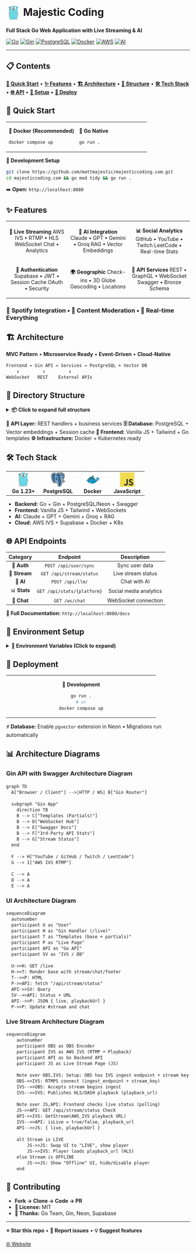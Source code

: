 

# <img src="https://raw.githubusercontent.com/devicons/devicon/master/icons/go/go-original.svg" width="40" height="40" style="vertical-align: middle;"> Majestic Coding

**Full Stack Go Web Application with Live Streaming & AI**

[![Go](https://img.shields.io/badge/Go-1.23.6+-00ADD8?style=flat-square&logo=go&logoColor=white)](https://golang.org/)
[![Gin](https://img.shields.io/badge/Gin-Web%20Framework-00ADD8?style=flat-square&logo=gin&logoColor=white)](https://gin-gonic.com/)
[![PostgreSQL](https://img.shields.io/badge/PostgreSQL-Neon-316192?style=flat-square&logo=postgresql&logoColor=white)](https://neon.tech/)
[![Docker](https://img.shields.io/badge/Docker-Containerized-2496ED?style=flat-square&logo=docker&logoColor=white)](https://docker.com/)
[![AWS](https://img.shields.io/badge/AWS-IVS%20Streaming-FF9900?style=flat-square&logo=amazon-aws&logoColor=white)](https://aws.amazon.com/ivs/)
[![AI](https://img.shields.io/badge/AI-Multi%20Provider-FF6B6B?style=flat-square&logo=openai&logoColor=white)](#ai-integration)

---

## 📋 Contents

**[🚀 Quick Start](#-quick-start)** • **[✨ Features](#-features)** • **[🏗️ Architecture](#️-architecture)** • **[📁 Structure](#-directory-structure)** • **[🛠️ Tech Stack](#️-tech-stack)** • **[🌐 API](#-api-endpoints)** • **[🔧 Setup](#-environment-setup)** • **[🐳 Deploy](#-deployment)**

## 🚀 Quick Start

<table>
<tr>
<td width="50%">

**🐳 Docker (Recommended)**
```bash
docker compose up
```

</td>
<td width="50%">

**🐹 Go Native**
```bash
go run .
```

</td>
</tr>
</table>

**🔧 Development Setup**
```bash
git clone https://github.com/mattmajestic/majesticcoding.com.git
cd majesticcoding.com && go mod tidy && go run .
```

➡️ **Open:** `http://localhost:8080`

## ✨ Features

<table>
<tr>
<td align="center" width="33%">

**🎥 Live Streaming**
AWS IVS • RTMP • HLS
WebSocket Chat • Analytics

</td>
<td align="center" width="33%">

**🤖 AI Integration**
Claude • GPT • Gemini • Groq
RAG • Vector Embeddings

</td>
<td align="center" width="33%">

**📊 Social Analytics**
GitHub • YouTube • Twitch
LeetCode • Real-time Stats

</td>
</tr>
<tr>
<td align="center">

**🔐 Authentication**
Supabase • JWT • Session Cache
OAuth • Security

</td>
<td align="center">

**🌍 Geographic**
Check-ins • 3D Globe
Geocoding • Locations

</td>
<td align="center">

**📡 API Services**
REST • GraphQL • WebSocket
Swagger • Bronze Schema

</td>
</tr>
</table>

### 🎵 **Spotify Integration** • 🔧 **Content Moderation** • 🚀 **Real-time Everything**

## 🏗️ Architecture

**MVC Pattern** • **Microservice Ready** • **Event-Driven** • **Cloud-Native**

```
Frontend ↔ Gin API ↔ Services ↔ PostgreSQL + Vector DB
    ↕         ↕         ↕
WebSocket   REST    External APIs
```

## 📁 Directory Structure

<details>
<summary><b>📦 Click to expand full structure</b></summary>

```bash
majesticcoding.com/
├── 📦 api/                 # Backend API Layer
│   ├── handlers/           # HTTP controllers
│   ├── services/           # Business logic + integrations
│   ├── models/             # Data structures
│   └── middleware/         # Auth, CORS, etc.
├── 📦 db/                  # Database Layer
│   ├── *.go               # Queries, connections, schemas
│   └── migrations/         # Schema changes
├── 📦 static/              # Frontend Assets
│   ├── components/         # JS modules
│   ├── styles/            # Tailwind CSS
│   └── img/               # Static assets
├── 📦 templates/           # HTML Templates
├── 📄 main.go             # Entry point
├── 📄 docker-compose.yml  # Container orchestration
└── 📄 k8s-go.yaml         # Kubernetes deployment
```

</details>

**🏢 API Layer:** REST handlers + business services
**🗄️ Database:** PostgreSQL + Vector embeddings + Session cache
**🎨 Frontend:** Vanilla JS + Tailwind + Go templates
**⚙️ Infrastructure:** Docker + Kubernetes ready

## 🛠️ Tech Stack

<table>
<tr>
<td align="center" width="25%"><img src="https://raw.githubusercontent.com/devicons/devicon/master/icons/go/go-original.svg" width="40"><br><b>Go 1.23+</b></td>
<td align="center" width="25%"><img src="https://raw.githubusercontent.com/devicons/devicon/master/icons/postgresql/postgresql-original.svg" width="40"><br><b>PostgreSQL</b></td>
<td align="center" width="25%"><img src="https://raw.githubusercontent.com/devicons/devicon/master/icons/docker/docker-original.svg" width="40"><br><b>Docker</b></td>
<td align="center" width="25%"><img src="https://raw.githubusercontent.com/devicons/devicon/master/icons/javascript/javascript-original.svg" width="40"><br><b>JavaScript</b></td>
</tr>
</table>

- **Backend:** Go + Gin + PostgreSQL/Neon + Swagger
- **Frontend:** Vanilla JS + Tailwind + WebSockets
- **AI:** Claude + GPT + Gemini + Groq + RAG
- **Cloud:** AWS IVS + Supabase + Docker + K8s

## 🌐 API Endpoints

| **Category** | **Endpoint** | **Description** |
|:---:|:---:|:---:|
| 🔐 **Auth** | `POST /api/user/sync` | Sync user data |
| 🎥 **Stream** | `GET /api/stream/status` | Live stream status |
| 🤖 **AI** | `POST /api/llm/` | Chat with AI |
| 📊 **Stats** | `GET /api/stats/{platform}` | Social media analytics |
| 💬 **Chat** | `GET /ws/chat` | WebSocket connection |

**🔗 Full Documentation:** `http://localhost:8080/docs`

## 🔧 Environment Setup

<details>
<summary><b>🔑 Environment Variables (Click to expand)</b></summary>

```bash
# Database
DATABASE_URL=postgresql://user:password@host:5432/database

# Authentication
SUPABASE_URL=https://your-project.supabase.co
SUPABASE_ANON_KEY=your-anon-key

# AI Providers
ANTHROPIC_API_KEY=your-key
OPENAI_API_KEY=your-key
GEMINI_API_KEY=your-key

# Social APIs
GITHUB_TOKEN=your-token
YOUTUBE_API_KEY=your-key
TWITCH_CLIENT_ID=your-id

# AWS IVS
AWS_IVS_CHANNEL_ARN=your-arn
```

</details>

## 🐳 Deployment

<table>
<tr>
<td align="center" width="33%">

**🔧 Development**
```bash
go run .
# or
docker compose up
```

</td>
</tr>
</table>

**⚡ Database:** Enable `pgvector` extension in Neon • Migrations run automatically

## 📊 Architecture Diagrams

### Gin API with Swagger Architecture Diagram

```mermaid
graph TD
  A["Browser / Client"] -->|HTTP / WS| B["Gin Router"]

  subgraph "Gin App"
    direction TB
    B --> C["Templates (Partials)"]
    B --> D["WebSocket Hub"]
    B --> E["Swagger Docs"]
    B --> F["3rd-Party API Stats"]
    B --> G["Stream Status"]
  end

  F --> H["YouTube / GitHub / Twitch / LeetCode"]
  G --> I["AWS IVS RTMP"]

  C --> A
  D --> A
  E --> A

```

### UI Architecture Diagram

```mermaid
sequenceDiagram
  autonumber
  participant U as "User"
  participant H as "Gin Handler (/live)"
  participant T as "Templates (base + partials)"
  participant P as "Live Page"
  participant API as "Go API"
  participant SV as "IVS / DB"

  U->>H: GET /live
  H->>T: Render base with stream/chat/footer
  T-->>P: HTML
  P->>API: fetch "/api/stream/status"
  API->>SV: Query
  SV-->>API: Status + URL
  API-->>P: JSON { live, playbackUrl }
  P->>P: Update #stream and chat
```


### Live Stream Architecture Diagram

```mermaid
sequenceDiagram
    autonumber
    participant OBS as OBS Encoder
    participant IVS as AWS IVS (RTMP + Playback)
    participant API as Go Backend API
    participant JS as Live Stream Page (JS)

    Note over OBS,IVS: Setup: OBS has IVS ingest endpoint + stream key
    OBS->>IVS: RTMPS connect (ingest_endpoint + stream_key)
    IVS-->>OBS: Accepts stream begins ingest
    IVS-->>IVS: Publishes HLS/DASH playback (playback_url)

    Note over JS,API: Frontend checks live status (polling)
    JS->>API: GET /api/stream/status Check 
    API->>IVS: GetStream(AWS_IVS playback URL)
    IVS-->>API: isLive = true/false, playback_url
    API-->>JS: { live, playbackUrl }

    alt Stream is LIVE
        JS->>JS: Swap UI to "LIVE", show player
        JS->>IVS: Player loads playback_url (HLS)
    else Stream is OFFLINE
        JS->>JS: Show "Offline" UI, hide/disable player
    end
```

## 🤝 Contributing

- **Fork → Clone → Code → PR**
- **📝 License:** MIT 
- **🙏 Thanks:** Go Team, Gin, Neon, Supabase

---

**⭐ Star this repo** • **🐛 Report issues** • **💡 Suggest features**

[🌐 Website](https://majesticcoding.com)
